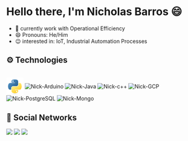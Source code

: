# Hello there, I'm Nicholas Barros 😄

- 🔭 currently work with Operational Efficiency
- 😄 Pronouns: He/Him
- 😉 interested in: IoT, Industrial Automation Processes
  
## ⚙️ Technologies
<div style="display: inline_block"><br>
  <img align="center" alt="Nick-Python" height="45" width="45" src="https://raw.githubusercontent.com/devicons/devicon/master/icons/python/python-original.svg">
  <img align="center" alt="Nick-Arduino" height="60" width="60" src="https://logodix.com/logo/1832904.png">
  <img align="center" alt="Nick-Java" height="50" width="50" src="https://cdn-icons-png.flaticon.com/512/226/226777.png">
  <img align="center" alt="Nick-c++" height="45" width="45" src="https://brandslogos.com/wp-content/uploads/images/large/c-logo-black-and-white.png">
  <img align="center" alt="Nick-GCP" height="45" width="45" src="https://www.sitespect.com/wp-content/uploads/2019/05/logo_gcp_hexagon_rgb-1024x947.png">
  <img align="center" alt="Nick-PostgreSQL" height="45" width="45" src="https://cdn.jsdelivr.net/gh/devicons/devicon/icons/postgresql/postgresql-plain.svg">
  <img align="center" alt="Nick-Mongo" height="60" width="60" src="https://kelmass.com/wp-content/uploads/2021/07/mongodb-logo-petit.png">
</div>
  
## 🧝 Social Networks
<div> 
 	<a href="https://www.linkedin.com/in/nicholasryanb" target="_blank"><img src="https://img.shields.io/badge/LinkedIn-0077B5?style=for-the-badge&logo=linkedin&logoColor=white" target="_blank"></a>
 <a href="https://api.whatsapp.com/send?phone=5581997464939" target="_blank"><img src="https://img.shields.io/badge/WhatsApp-25D366?style=for-the-badge&logo=whatsapp&logoColor=white" target="_blank"></a> 
  <a href = "mailto:nicholasryanb@gmail.com"><img src="https://img.shields.io/badge/Gmail-D14836?style=for-the-badge&logo=gmail&logoColor=white" target="_blank"></a>
</div>
